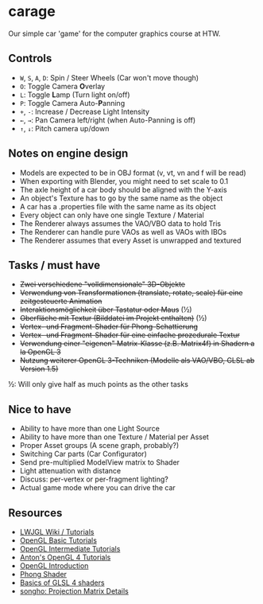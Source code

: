 carage
======
Our simple car 'game' for the computer graphics course at HTW.

Controls
--------
- `W`, `S`, `A`, `D`: Spin / Steer Wheels (Car won't move though)
- `O`: Toggle Camera **O**verlay
- `L`: Toggle **L**amp (Turn light on/off)
- `P`: Toggle Camera Auto-**P**anning
- `+`, `-`: Increase / Decrease Light Intensity
- `←`, `→`: Pan Camera left/right (when Auto-Panning is off)
- `↑`, `↓`: Pitch camera up/down

Notes on engine design
----------------------
- Models are expected to be in OBJ format (v, vt, vn and f will be read)
- When exporting with Blender, you might need to set scale to 0.1
- The axle height of a car body should be aligned with the Y-axis
- An object's Texture has to go by the same name as the object
- A car has a .properties file with the same name as its object
- Every object can only have one single Texture / Material
- The Renderer always assumes the VAO/VBO data to hold Tris
- The Renderer can handle pure VAOs as well as VAOs with IBOs
- The Renderer assumes that every Asset is unwrapped and textured

Tasks / must have
-----------------
- ~~Zwei verschiedene "volldimensionale" 3D-Objekte~~
- ~~Verwendung von Transformationen (translate, rotate, scale) für eine zeitgesteuerte Animation~~
- ~~Interaktionsmöglichkeit über Tastatur oder Maus~~ (½)
- ~~Oberfläche mit Textur (Bilddatei im Projekt enthalten)~~ (½)
- ~~Vertex- und Fragment-Shader für Phong-Schattierung~~
- ~~Vertex- und Fragment-Shader für eine einfache prozedurale Textur~~
- ~~Verwendung einer "eigenen" Matrix-Klasse (z.B. Matrix4f) in Shadern a la OpenGL 3~~
- ~~Nutzung weiterer OpenGL 3-Techniken (Modelle als VAO/VBO, GLSL ab Version 1.5)~~

½: Will only give half as much points as the other tasks

Nice to have
------------
- Ability to have more than one Light Source
- Ability to have more than one Texture / Material per Asset
- Proper Asset groups (A scene graph, probably?)
- Switching Car parts (Car Configurator)
- Send pre-multiplied ModelView matrix to Shader
- Light attenuation with distance
- Discuss: per-vertex or per-fragment lighting?
- Actual game mode where you can drive the car

Resources
---------
- [LWJGL Wiki / Tutorials](http://wiki.lwjgl.org/wiki/Main_Page)
- [OpenGL Basic Tutorials](http://www.opengl-tutorial.org/beginners-tutorials/)
- [OpenGL Intermediate Tutorials](http://www.opengl-tutorial.org/intermediate-tutorials/)
- [Anton's OpenGL 4 Tutorials](http://antongerdelan.net/opengl/)
- [OpenGL Introduction](https://open.gl/)
- [Phong Shader](https://www.opengl.org/sdk/docs/tutorials/ClockworkCoders/lighting.php)
- [Basics of GLSL 4 shaders](http://www.gamedev.net/page/resources/_/technical/opengl/the-basics-of-glsl-40-shaders-r2861)
- [songho: Projection Matrix Details](http://www.songho.ca/opengl/gl_projectionmatrix.html)
